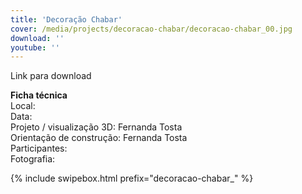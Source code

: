 ```yaml
---
title: 'Decoração Chabar'
cover: /media/projects/decoracao-chabar/decoracao-chabar_00.jpg
download: ''
youtube: ''
---
```

Link para download

**Ficha técnica**  
Local:  
Data:  
Projeto / visualização 3D: Fernanda Tosta  
Orientação de construção: Fernanda Tosta  
Participantes:  
Fotografia:  

{% include swipebox.html prefix="decoracao-chabar_" %}
